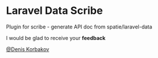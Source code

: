 # Laravel Data Scribe

Plugin for scribe - generate API doc from spatie/laravel-data

I would be glad to receive your **feedback**

[@Denis Korbakov](https://github.com/deniskorbakov)
